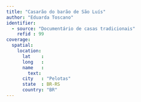 ```yaml
---
title: "Casarão do barão de São Luís"
author: "Eduarda Toscano"
identifier:
  - source: "Documentário de casas tradicionais"
    refid : 99
coverage:
  spatial:
    location:
      lat    :
      long   :
      name   :
        text:
      city   : "Pelotas"
      state  : BR-RS
      country: "BR"
---
```


